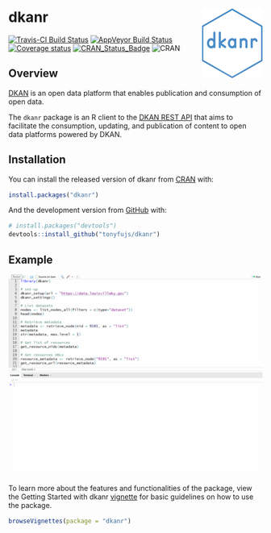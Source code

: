 # dkanr  <img src="man/figures/dkanr_hex.PNG" align="right" />  


[![Travis-CI Build Status](https://travis-ci.org/tonyfujs/dkanr.svg?branch=master)](https://travis-ci.org/tonyfujs/dkanr)
[![AppVeyor Build Status](https://ci.appveyor.com/api/projects/status/github/tonyfujs/dkanr?branch=master&svg=true)](https://ci.appveyor.com/project/tonyfujs/dkanr)
[![Coverage status](https://codecov.io/gh/tonyfujs/dkanr/branch/master/graph/badge.svg)](https://codecov.io/github/tonyfujs/dkanr?branch=master)
[![CRAN_Status_Badge](http://www.r-pkg.org/badges/version/dkanr)](https://cran.r-project.org/package=dkanr)
![CRAN](http://cranlogs.r-pkg.org/badges/dkanr?color=brightgreen)

## Overview

[DKAN](https://getdkan.org/) is an open data platform that enables publication and consumption of open data.

The `dkanr` package is an R client to the [DKAN REST API](https://dkan.readthedocs.io/en/latest/apis/rest-api.html) that aims to facilitate the consumption, updating, and publication of content to open data platforms powered by DKAN. 

## Installation

You can install the released version of dkanr from [CRAN](https://CRAN.R-project.org) with:

``` r
install.packages("dkanr")
```

And the development version from [GitHub](https://github.com/) with:

``` r
# install.packages("devtools")
devtools::install_github("tonyfujs/dkanr")
```
## Example

![](man/figures/dkanr_gif.gif)

To learn more about the features and functionalities of the package, view the Getting Started with dkanr [vignette](https://github.com/tonyfujs/dkanr/blob/master/vignettes/getting_started_with_dkanr.Rmd) for basic guidelines on how to use the package.

```r
browseVignettes(package = "dkanr")
```

